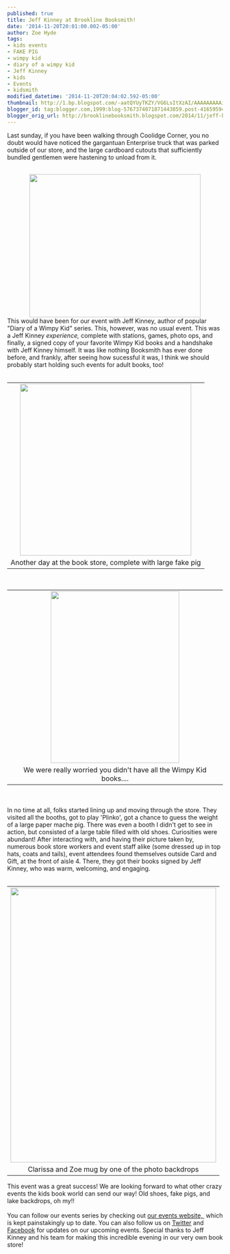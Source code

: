 ```yaml
---
published: true
title: Jeff Kinney at Brookline Booksmith!
date: '2014-11-20T20:01:00.002-05:00'
author: Zoe Hyde
tags:
- kids events
- FAKE PIG
- wimpy kid
- diary of a wimpy kid
- Jeff Kinney
- kids
- Events
- kidsmith
modified_datetime: '2014-11-20T20:04:02.592-05:00'
thumbnail: http://1.bp.blogspot.com/-aatQYUyTKZY/VG6LsItXzAI/AAAAAAAAAik/yFBjquWxjDY/s72-c/Screenshot%2B2014-11-20%2B19.45.51.png
blogger_id: tag:blogger.com,1999:blog-5767374071871443859.post-4165959474721951629
blogger_orig_url: http://brooklinebooksmith.blogspot.com/2014/11/jeff-kinney-at-brookline-booksmith.html
---
```


Last sunday, if you have been walking through Coolidge Corner, you no doubt would have noticed the gargantuan Enterprise truck that was parked outside of our store, and the large cardboard cutouts that sufficiently bundled gentlemen were hastening to unload from it.<br /><br /><div class="separator" style="clear: both; text-align: center;"><a href="http://1.bp.blogspot.com/-aatQYUyTKZY/VG6LsItXzAI/AAAAAAAAAik/yFBjquWxjDY/s1600/Screenshot%2B2014-11-20%2B19.45.51.png" imageanchor="1" style="margin-left: 1em; margin-right: 1em;"><img border="0" src="http://1.bp.blogspot.com/-aatQYUyTKZY/VG6LsItXzAI/AAAAAAAAAik/yFBjquWxjDY/s1600/Screenshot%2B2014-11-20%2B19.45.51.png" height="333" width="400" /></a></div>This would have been for our event with Jeff Kinney, author of popular "Diary of a Wimpy Kid" series. This, however, was no usual event. This was a Jeff Kinney <i>experience, </i>complete with stations, games, photo ops, and finally, a signed copy of your favorite Wimpy Kid books and a handshake with Jeff Kinney himself. It was like nothing Booksmith has ever done before, and frankly, after seeing how sucessful it was, I think we should probably start holding such events for adult books, too!<br /><br /><table align="center" cellpadding="0" cellspacing="0" class="tr-caption-container" style="margin-left: auto; margin-right: auto; text-align: center;"><tbody><tr><td style="text-align: center;"><a href="http://4.bp.blogspot.com/-1lk1wmP62FY/VG6Mg4HR_VI/AAAAAAAAAis/ps9X2aUIfFI/s1600/Photo%2BNov%2B16%2C%2B1%2B08%2B59%2BPM%2B(1).jpg" imageanchor="1" style="margin-left: auto; margin-right: auto;"><img border="0" src="http://4.bp.blogspot.com/-1lk1wmP62FY/VG6Mg4HR_VI/AAAAAAAAAis/ps9X2aUIfFI/s1600/Photo%2BNov%2B16%2C%2B1%2B08%2B59%2BPM%2B(1).jpg" height="400" width="400" /></a></td></tr><tr><td class="tr-caption" style="text-align: center;">Another day at the book store, complete with large fake pig</td></tr></tbody></table><br /><table align="center" cellpadding="0" cellspacing="0" class="tr-caption-container" style="margin-left: auto; margin-right: auto; text-align: center;"><tbody><tr><td style="text-align: center;"><a href="http://1.bp.blogspot.com/-Cj-SlIuIvWc/VG6MjaDuddI/AAAAAAAAAi0/HYWkna7PtpI/s1600/Photo%2BNov%2B16%2C%2B1%2B09%2B45%2BPM.jpg" imageanchor="1" style="margin-left: auto; margin-right: auto;"><img border="0" src="http://1.bp.blogspot.com/-Cj-SlIuIvWc/VG6MjaDuddI/AAAAAAAAAi0/HYWkna7PtpI/s1600/Photo%2BNov%2B16%2C%2B1%2B09%2B45%2BPM.jpg" height="400" width="300" /></a></td></tr><tr><td class="tr-caption" style="text-align: center;">We were really worried you didn't have all the Wimpy Kid books....</td></tr></tbody></table><br /><br />In no time at all, folks started lining up and moving through the store. They visited all the booths, got to play 'Plinko', got a chance to guess the weight of a large paper mache pig. There was even a booth I didn't get to see in action, but consisted of a large table filled with old shoes. Curiosities were abundant! After interacting with, and having their picture taken by, numerous book store workers and event staff alike (some dressed up in top hats, coats and tails), event attendees found themselves outside Card and Gift, at the front of aisle 4. There, they got their books signed by Jeff Kinney, who was warm, welcoming, and engaging.<br /><br /><table align="center" cellpadding="0" cellspacing="0" class="tr-caption-container" style="margin-left: auto; margin-right: auto; text-align: center;"><tbody><tr><td style="text-align: center;"><a href="http://1.bp.blogspot.com/-Dpb22Iu9EqQ/VG6NWLasFvI/AAAAAAAAAi8/53n2kveS3TM/s1600/Photo%2BNov%2B16%2C%2B6%2B27%2B35%2BPM.jpg" imageanchor="1" style="margin-left: auto; margin-right: auto;"><img border="0" src="http://1.bp.blogspot.com/-Dpb22Iu9EqQ/VG6NWLasFvI/AAAAAAAAAi8/53n2kveS3TM/s1600/Photo%2BNov%2B16%2C%2B6%2B27%2B35%2BPM.jpg" height="640" width="480" /></a></td></tr><tr><td class="tr-caption" style="text-align: center;">Clarissa and Zoe mug by one of the photo backdrops</td></tr></tbody></table>This event was a great success! We are looking forward to what other crazy events the kids book world can send our way! Old shoes, fake pigs, and lake backdrops, oh my!!<br /><div><br /></div><div>You can follow our events series by checking out <a href="http://brooklinebooksmith.com/events/mainevent.html" target="_blank">our events website,&nbsp;</a>&nbsp;which is kept painstakingly up to date. You can also follow us on <a href="https://twitter.com/booksmithtweets" target="_blank">Twitter</a> and <a href="https://www.facebook.com/brooklinebooksmith" target="_blank">Facebook</a> for updates on our upcoming events. Special thanks to Jeff Kinney and his team for making this incredible evening in our very own book store!</div>